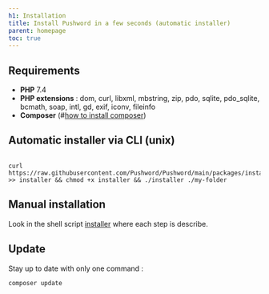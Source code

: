 ```yaml
---
h1: Installation
title: Install Pushword in a few seconds (automatic installer)
parent: homepage
toc: true
---
```


## Requirements

-   **PHP** 7.4
-   **PHP extensions** : dom, curl, libxml, mbstring, zip, pdo, sqlite, pdo_sqlite, bcmath, soap, intl, gd, exif, iconv, fileinfo
-   **Composer** (#[how to install composer](https://getcomposer.org/download/))

## Automatic installer via CLI (unix)

```

curl https://raw.githubusercontent.com/Pushword/Pushword/main/packages/installer/src/installer >> installer && chmod +x installer && ./installer ./my-folder

```

## Manual installation

Look in the shell script [installer](https://github.com/Pushword/Pushword/blob/main/packages/installer/src/installer) where each step is describe.

<!-- for postcss... -->
<pre style="display:none"><code>...</code></pre>

## Update

Stay up to date with only one command :

```
composer update
```
